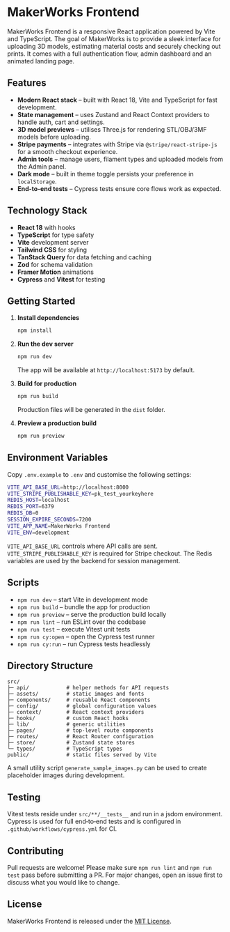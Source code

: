 # MakerWorks Frontend

MakerWorks Frontend is a responsive React application powered by Vite and TypeScript. The goal of MakerWorks is to provide a sleek interface for uploading 3D models, estimating material costs and securely checking out prints. It comes with a full authentication flow, admin dashboard and an animated landing page.

## Features

- **Modern React stack** – built with React 18, Vite and TypeScript for fast development.
- **State management** – uses Zustand and React Context providers to handle auth, cart and settings.
- **3D model previews** – utilises Three.js for rendering STL/OBJ/3MF models before uploading.
- **Stripe payments** – integrates with Stripe via `@stripe/react-stripe-js` for a smooth checkout experience.
- **Admin tools** – manage users, filament types and uploaded models from the Admin panel.
- **Dark mode** – built in theme toggle persists your preference in `localStorage`.
- **End‑to‑end tests** – Cypress tests ensure core flows work as expected.

## Technology Stack

- **React 18** with hooks
- **TypeScript** for type safety
- **Vite** development server
- **Tailwind CSS** for styling
- **TanStack Query** for data fetching and caching
- **Zod** for schema validation
- **Framer Motion** animations
- **Cypress** and **Vitest** for testing

## Getting Started

1. **Install dependencies**

   ```bash
   npm install
   ```

2. **Run the dev server**

   ```bash
   npm run dev
   ```
   The app will be available at `http://localhost:5173` by default.

3. **Build for production**

   ```bash
   npm run build
   ```
   Production files will be generated in the `dist` folder.

4. **Preview a production build**

   ```bash
   npm run preview
   ```

## Environment Variables

Copy `.env.example` to `.env` and customise the following settings:

```bash
VITE_API_BASE_URL=http://localhost:8000
VITE_STRIPE_PUBLISHABLE_KEY=pk_test_yourkeyhere
REDIS_HOST=localhost
REDIS_PORT=6379
REDIS_DB=0
SESSION_EXPIRE_SECONDS=7200
VITE_APP_NAME=MakerWorks Frontend
VITE_ENV=development
```

`VITE_API_BASE_URL` controls where API calls are sent. `VITE_STRIPE_PUBLISHABLE_KEY` is required for Stripe checkout. The Redis variables are used by the backend for session management.

## Scripts

- `npm run dev` – start Vite in development mode
- `npm run build` – bundle the app for production
- `npm run preview` – serve the production build locally
- `npm run lint` – run ESLint over the codebase
- `npm run test` – execute Vitest unit tests
- `npm run cy:open` – open the Cypress test runner
- `npm run cy:run` – run Cypress tests headlessly

## Directory Structure

```
src/
├─ api/            # helper methods for API requests
├─ assets/         # static images and fonts
├─ components/     # reusable React components
├─ config/         # global configuration values
├─ context/        # React context providers
├─ hooks/          # custom React hooks
├─ lib/            # generic utilities
├─ pages/          # top‑level route components
├─ routes/         # React Router configuration
├─ store/          # Zustand state stores
└─ types/          # TypeScript types
public/            # static files served by Vite
```

A small utility script `generate_sample_images.py` can be used to create placeholder images during development.

## Testing

Vitest tests reside under `src/**/__tests__` and run in a jsdom environment. Cypress is used for full end‑to‑end tests and is configured in `.github/workflows/cypress.yml` for CI.

## Contributing

Pull requests are welcome! Please make sure `npm run lint` and `npm run test` pass before submitting a PR. For major changes, open an issue first to discuss what you would like to change.

## License

MakerWorks Frontend is released under the [MIT License](LICENSE).
